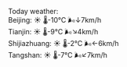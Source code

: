 Today weather:  
Beijing: ☀️ 🌡️-10°C 🌬️↓7km/h  
Tianjin: ☀️ 🌡️-9°C 🌬️↘4km/h  
Shijiazhuang: ☀️ 🌡️-2°C 🌬️←6km/h  
Tangshan: ☀️ 🌡️-7°C 🌬️↙7km/h  
